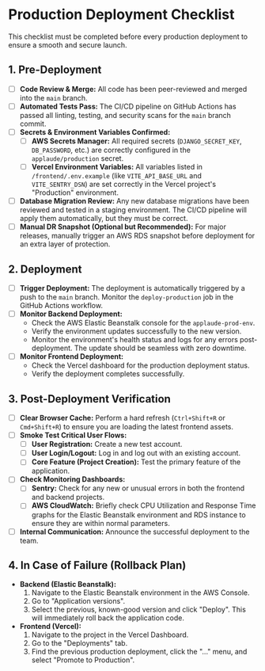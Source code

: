 # Production Deployment Checklist

This checklist must be completed before every production deployment to ensure a smooth and secure launch.

## 1. Pre-Deployment

-   [ ] **Code Review & Merge:** All code has been peer-reviewed and merged into the `main` branch.
-   [ ] **Automated Tests Pass:** The CI/CD pipeline on GitHub Actions has passed all linting, testing, and security scans for the `main` branch commit.
-   [ ] **Secrets & Environment Variables Confirmed:**
    -   [ ] **AWS Secrets Manager:** All required secrets (`DJANGO_SECRET_KEY`, `DB_PASSWORD`, etc.) are correctly configured in the `applaude/production` secret.
    -   [ ] **Vercel Environment Variables:** All variables listed in `/frontend/.env.example` (like `VITE_API_BASE_URL` and `VITE_SENTRY_DSN`) are set correctly in the Vercel project's "Production" environment.
-   [ ] **Database Migration Review:** Any new database migrations have been reviewed and tested in a staging environment. The CI/CD pipeline will apply them automatically, but they must be correct.
-   [ ] **Manual DR Snapshot (Optional but Recommended):** For major releases, manually trigger an AWS RDS snapshot before deployment for an extra layer of protection.

## 2. Deployment

-   [ ] **Trigger Deployment:** The deployment is automatically triggered by a push to the `main` branch. Monitor the `deploy-production` job in the GitHub Actions workflow.
-   [ ] **Monitor Backend Deployment:**
    -   Check the AWS Elastic Beanstalk console for the `applaude-prod-env`.
    -   Verify the environment updates successfully to the new version.
    -   Monitor the environment's health status and logs for any errors post-deployment. The update should be seamless with zero downtime.
-   [ ] **Monitor Frontend Deployment:**
    -   Check the Vercel dashboard for the production deployment status.
    -   Verify the deployment completes successfully.

## 3. Post-Deployment Verification

-   [ ] **Clear Browser Cache:** Perform a hard refresh (`Ctrl+Shift+R` or `Cmd+Shift+R`) to ensure you are loading the latest frontend assets.
-   [ ] **Smoke Test Critical User Flows:**
    -   [ ] **User Registration:** Create a new test account.
    -   [ ] **User Login/Logout:** Log in and log out with an existing account.
    -   [ ] **Core Feature (Project Creation):** Test the primary feature of the application.
-   [ ] **Check Monitoring Dashboards:**
    -   [ ] **Sentry:** Check for any new or unusual errors in both the frontend and backend projects.
    -   [ ] **AWS CloudWatch:** Briefly check CPU Utilization and Response Time graphs for the Elastic Beanstalk environment and RDS instance to ensure they are within normal parameters.
-   [ ] **Internal Communication:** Announce the successful deployment to the team.

## 4. In Case of Failure (Rollback Plan)

-   **Backend (Elastic Beanstalk):**
    1.  Navigate to the Elastic Beanstalk environment in the AWS Console.
    2.  Go to "Application versions".
    3.  Select the previous, known-good version and click "Deploy". This will immediately roll back the application code.
-   **Frontend (Vercel):**
    1.  Navigate to the project in the Vercel Dashboard.
    2.  Go to the "Deployments" tab.
    3.  Find the previous production deployment, click the "..." menu, and select "Promote to Production".
